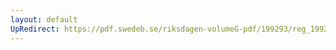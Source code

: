 ```yaml
---
layout: default
UpRedirect: https://pdf.swedeb.se/riksdagen-volumeG-pdf/199293/reg_199293/reg_199293_0154.pdf
---
```

